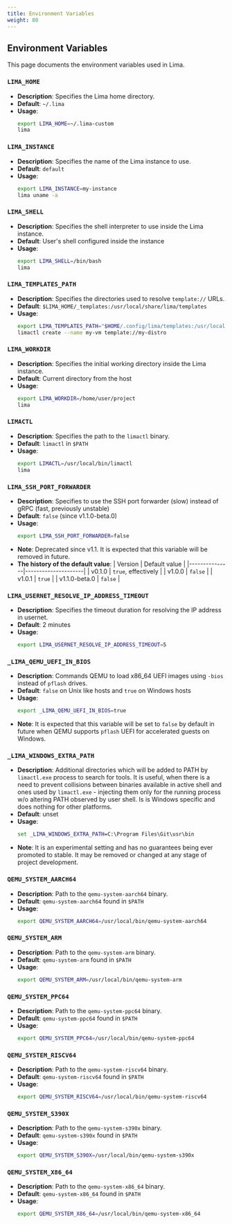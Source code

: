 ```yaml
---
title: Environment Variables
weight: 80
---
```


## Environment Variables

This page documents the environment variables used in Lima.

### `LIMA_HOME`

- **Description**: Specifies the Lima home directory.
- **Default**: `~/.lima`
- **Usage**:
  ```sh
  export LIMA_HOME=~/.lima-custom
  lima
  ```

### `LIMA_INSTANCE`

- **Description**: Specifies the name of the Lima instance to use.
- **Default**: `default`
- **Usage**: 
  ```sh
  export LIMA_INSTANCE=my-instance
  lima uname -a
  ```

### `LIMA_SHELL`

- **Description**: Specifies the shell interpreter to use inside the Lima instance.
- **Default**: User's shell configured inside the instance
- **Usage**: 
  ```sh
  export LIMA_SHELL=/bin/bash
  lima
  ```

### `LIMA_TEMPLATES_PATH`

- **Description**: Specifies the directories used to resolve `template://` URLs.
- **Default**: `$LIMA_HOME/_templates:/usr/local/share/lima/templates`
- **Usage**:
  ```sh
  export LIMA_TEMPLATES_PATH="$HOME/.config/lima/templates:/usr/local/share/lima/templates"
  limactl create --name my-vm template://my-distro
  ```

### `LIMA_WORKDIR`

- **Description**: Specifies the initial working directory inside the Lima instance.
- **Default**: Current directory from the host
- **Usage**: 
  ```sh
  export LIMA_WORKDIR=/home/user/project
  lima
  ```

### `LIMACTL`

- **Description**: Specifies the path to the `limactl` binary.
- **Default**: `limactl` in `$PATH`
- **Usage**: 
  ```sh
  export LIMACTL=/usr/local/bin/limactl
  lima
  ```

### `LIMA_SSH_PORT_FORWARDER`

- **Description**: Specifies to use the SSH port forwarder (slow) instead of gRPC (fast, previously unstable)
- **Default**: `false` (since v1.1.0-beta.0)
- **Usage**: 
  ```sh
  export LIMA_SSH_PORT_FORWARDER=false
  ```
- **Note**: Deprecated since v1.1. It is expected that this variable will be removed in future.
- **The history of the default value**:
  | Version       | Default value       |
  |---------------|---------------------|
  | v0.1.0        | `true`, effectively |
  | v1.0.0        | `false`             |
  | v1.0.1        | `true`              |
  | v1.1.0-beta.0 | `false`             |

### `LIMA_USERNET_RESOLVE_IP_ADDRESS_TIMEOUT`

- **Description**: Specifies the timeout duration for resolving the IP address in usernet.
- **Default**: 2 minutes
- **Usage**: 
  ```sh
  export LIMA_USERNET_RESOLVE_IP_ADDRESS_TIMEOUT=5
  ```

### `_LIMA_QEMU_UEFI_IN_BIOS`

- **Description**: Commands QEMU to load x86_64 UEFI images using `-bios` instead of `pflash` drives.
- **Default**: `false` on Unix like hosts and `true` on Windows hosts
- **Usage**: 
  ```sh
  export _LIMA_QEMU_UEFI_IN_BIOS=true
  ```
- **Note**: It is expected that this variable will be set to `false` by default in future
  when QEMU supports `pflash` UEFI for accelerated guests on Windows.

### `_LIMA_WINDOWS_EXTRA_PATH`

- **Description**: Additional directories which will be added to PATH by `limactl.exe` process to search for tools.
  It is useful, when there is a need to prevent collisions between binaries available in active shell and ones
  used by `limactl.exe` - injecting them only for the running process w/o altering PATH observed by user shell.
  Is is Windows specific and does nothing for other platforms.
- **Default**: unset
- **Usage**:
  ```bat
  set _LIMA_WINDOWS_EXTRA_PATH=C:\Program Files\Git\usr\bin
  ```
- **Note**: It is an experimental setting and has no guarantees being ever promoted to stable. It may be removed
  or changed at any stage of project development.

### `QEMU_SYSTEM_AARCH64`

- **Description**: Path to the `qemu-system-aarch64` binary.
- **Default**: `qemu-system-aarch64` found in `$PATH`
- **Usage**:
  ```sh
  export QEMU_SYSTEM_AARCH64=/usr/local/bin/qemu-system-aarch64
  ```

### `QEMU_SYSTEM_ARM`

- **Description**: Path to the `qemu-system-arm` binary.
- **Default**: `qemu-system-arm` found in `$PATH`
- **Usage**:
  ```sh
  export QEMU_SYSTEM_ARM=/usr/local/bin/qemu-system-arm
  ```

### `QEMU_SYSTEM_PPC64`

- **Description**: Path to the `qemu-system-ppc64` binary.  
- **Default**: `qemu-system-ppc64` found in `$PATH`  
- **Usage**:
  ```sh
  export QEMU_SYSTEM_PPC64=/usr/local/bin/qemu-system-ppc64
  ```

### `QEMU_SYSTEM_RISCV64`

- **Description**: Path to the `qemu-system-riscv64` binary.  
- **Default**: `qemu-system-riscv64` found in `$PATH`  
- **Usage**:
  ```sh
  export QEMU_SYSTEM_RISCV64=/usr/local/bin/qemu-system-riscv64
  ```

### `QEMU_SYSTEM_S390X`

- **Description**: Path to the `qemu-system-s390x` binary.  
- **Default**: `qemu-system-s390x` found in `$PATH`  
- **Usage**:
  ```sh
  export QEMU_SYSTEM_S390X=/usr/local/bin/qemu-system-s390x
  ```

### `QEMU_SYSTEM_X86_64`

- **Description**: Path to the `qemu-system-x86_64` binary.
- **Default**: `qemu-system-x86_64` found in `$PATH`
- **Usage**:
  ```sh
  export QEMU_SYSTEM_X86_64=/usr/local/bin/qemu-system-x86_64
  ```